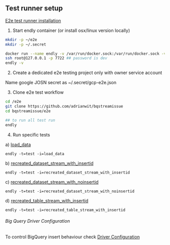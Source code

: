 ## Test runner setup

[E2e test runner installation](https://github.com/viant/endly/tree/master/doc/installation)


1) Start endly container (or install osx/linux version locally)

```bash
mkdir -p ~/e2e
mkdir -p ~/.secret

docker run --name endly -v /var/run/docker.sock:/var/run/docker.sock -v ~/e2e:/e2e -v ~/e2e/.secret/:/root/.secret/ -p 7722:22  -d endly/endly:latest-ubuntu16.04  
ssh root@127.0.0.1 -p 7722 ## password is dev
endly -v
```

2) Create a dedicated e2e testing project only with owner service account

Name google JOSN secret as ~/.secret/gcp-e2e.json 

3) Clone e2e test workflow

```bash
cd /e2e
git clone https://github.com/adrianwit/bqstreamissue
cd bqstreamissue/e2e

## to run all test run
endly
``` 


4) Run specific tests

a) [load_data](https://github.com/adrianwit/bqstreamissue/blob/master/e2e/regression/use_cases/001_load_data/description.txt)

```endly -t=test -i=load_data```


b) [recreated_dataset_stream_with_insertid](https://github.com/adrianwit/bqstreamissue/blob/master/e2e/regression/use_cases/002_recreated_dataset_stream_with_insertid/description.txt)

```endly -t=test -i=recreated_dataset_stream_with_insertid```


c) [recreated_dataset_stream_with_noinsertid](https://github.com/adrianwit/bqstreamissue/blob/master/e2e/regression/use_cases/003_recreated_dataset_stream_with_noinsertid/description.txt)

```endly -t=test -i=recreated_dataset_stream_with_noinsertid```

d) [recreated_table_stream_with_insertid](https://github.com/adrianwit/bqstreamissue/blob/master/e2e/regression/use_cases/004_recreated_table_stream_with_insertid/description.txt)

```endly -t=test -i=recreated_table_stream_with_insertid```


###### Big Query Driver Configuration

To control BigQuery insert behaviour check [Driver Configuration](https://github.com/viant/bgc#configuration-parameters)


